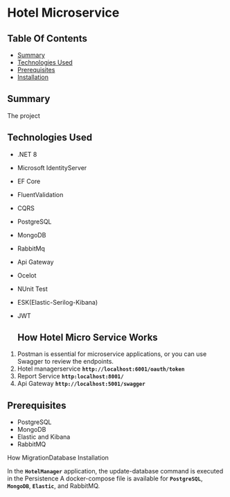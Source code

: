 # Hotel Microservice
## **Table Of Contents**
* [Summary](#Summary)
* [Technologies Used](#technologies-used)
* [Prerequisites](#Prerequisites)
* [Installation](#Installation)
## **Summary**
The project 
## **Technologies Used**
* .NET 8
* Microsoft IdentityServer
* EF Core
* FluentValidation
* CQRS
* PostgreSQL
* MongoDB
* RabbitMq
* Api Gateway
* Ocelot
* NUnit Test

* ESK(Elastic-Serilog-Kibana)
* JWT

  ## **How ​​Hotel Micro Service Works**
 1.  Postman is essential for microservice applications, or you can use Swagger to review the endpoints.
 2.  Hotel managerservice **`http://localhost:6001/oauth/token`**
 3.  Report Service **`http:localhost:8001/`**
 4.  Api Gateway **`http://localhost:5001/swagger`**

## **Prerequisites**
* PostgreSQL 
* MongoDB 
* Elastic and Kibana
* RabbitMQ


How MigrationDatabase Installation

In the **`HotelManager`** application, the update-database command is executed in the Persistence 
A docker-compose file is available for **`PostgreSQL`**, **`MongoDB`**, **`Elastic`**, and RabbitMQ.




  
